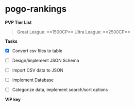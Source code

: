 # pogo-rankings

**PVP Tier List**

> Great League: ==1500CP==
> Ultra League: ==2500CP==

**Tasks**
- [x] Convert csv files to table
- [ ] Design/implement JSON Schema
- [ ] Import CSV data to JSON
- [ ] Implement Database
- [ ] Categorize data, implement search/sort options




**VIP key**

[b05f-008d-b10b-486e-bfdb-c466-9a73-3a0c]: #
[b05f-008d-b10b-486e-bfdb-c466-9a73-3a0c]: #




